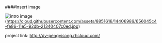 
####insert image

![intro image](http://url/to/img.png)(https://cloud.githubusercontent.com/assets/8851616/14406986/656045c4-fe86-11e5-92db-21340407c0ed.jpg)

project link: http://dv-pengyisong.rhcloud.com/


